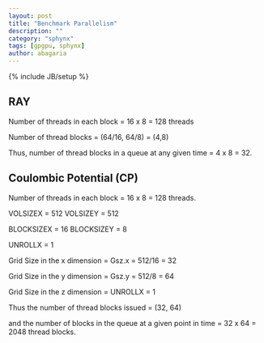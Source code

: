 ```yaml
---
layout: post
title: "Benchmark Parallelism"
description: ""
category: "sphynx"
tags: [gpgpu, sphynx]
author: abagaria
---
```

{% include JB/setup %}

RAY
----

Number of threads in each block = 16 x 8 = 128 threads

Number of thread blocks = (64/16, 64/8) = (4,8) 

Thus, number of thread blocks in a queue at any given time = 4 x 8 = 32.

Coulombic Potential (CP)
-------------------------

Number of threads in each block = 16 x 8 = 128 threads.

VOLSIZEX = 512         VOLSIZEY = 512

BLOCKSIZEX = 16        BLOCKSIZEY = 8

UNROLLX = 1

Grid Size in the x dimension = Gsz.x = 512/16 = 32

Grid Size in the y dimension = Gsz.y = 512/8 = 64

Grid Size in the z dimension = UNROLLX = 1

Thus the number of thread blocks issued  = (32, 64)

and the number of blocks in the queue at a given point in time = 32 x 64 = 2048 thread blocks.
